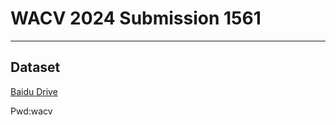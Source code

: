 # WACV 2024 Submission 1561

---

## Dataset

[Baidu Drive](https://pan.baidu.com/s/1kfpuoiAQ_uvM8hNV59Je0Q)

Pwd:wacv